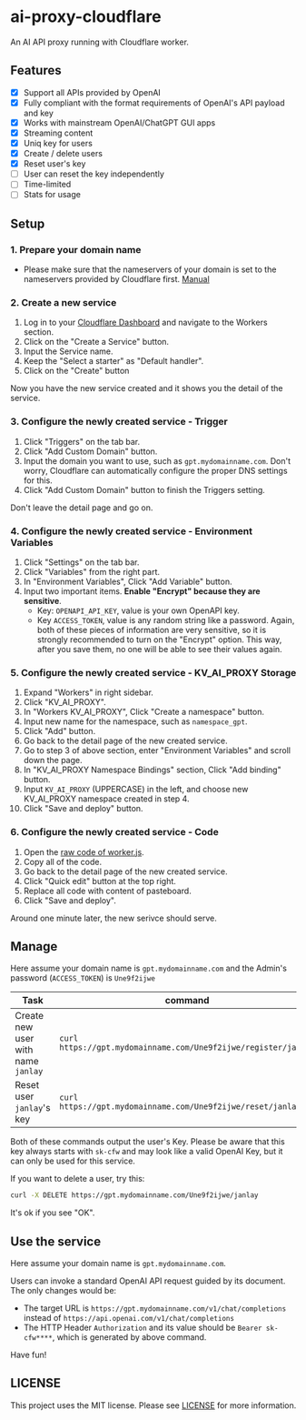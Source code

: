 # ai-proxy-cloudflare

An AI API proxy running with Cloudflare worker.

## Features

- [x] Support all APIs provided by OpenAI
- [x] Fully compliant with the format requirements of OpenAI's API payload and key
- [x] Works with mainstream OpenAI/ChatGPT GUI apps
- [x] Streaming content
- [x] Uniq key for users
- [x] Create / delete users
- [x] Reset user's key
- [ ] User can reset the key independently
- [ ] Time-limited
- [ ] Stats for usage

## Setup

### 1. Prepare your domain name

- Please make sure that the nameservers of your domain is set to the nameservers provided by Cloudflare first. [Manual](https://developers.cloudflare.com/dns/zone-setups/full-setup/setup/)

### 2. Create a new service

1. Log in to your [Cloudflare Dashboard](https://dash.cloudflare.com/) and navigate to the Workers section.
2. Click on the "Create a Service" button.
3. Input the Service name.
4. Keep the "Select a starter" as "Default handler".
5. Click on the "Create" button

Now you have the new service created and it shows you the detail of the service.

### 3. Configure the newly created service - Trigger

1. Click "Triggers" on the tab bar.
2. Click "Add Custom Domain" button.
3. Input the domain you want to use, such as `gpt.mydomainname.com`. Don't worry, Cloudflare can automatically configure the proper DNS settings for this.
4. Click "Add Custom Domain" button to finish the Triggers setting.

Don't leave the detail page and go on.

### 4. Configure the newly created service - Environment Variables

1. Click "Settings" on the tab bar.
2. Click "Variables" from the right part.
3. In "Environment Variables", Click "Add Variable" button.
4. Input two important items. **Enable "Encrypt" because they are sensitive**.
   - Key: `OPENAPI_API_KEY`, value is your own OpenAPI key.
   - Key `ACCESS_TOKEN`, value is any random string like a password.
   Again, both of these pieces of information are very sensitive, so it is strongly recommended to turn on the "Encrypt" option. This way, after you save them, no one will be able to see their values again.

### 5. Configure the newly created service - KV_AI_PROXY Storage

1. Expand "Workers" in right sidebar.
2. Click "KV_AI_PROXY".
3. In "Workers KV_AI_PROXY", Click "Create a namespace" button.
4. Input new name for the namespace, such as `namespace_gpt`.
5. Click "Add" button.
6. Go back to the detail page of the new created service.
7. Go to step 3 of above section, enter "Environment Variables" and scroll down the page.
8. In "KV_AI_PROXY Namespace Bindings" section, Click "Add binding" button.
9. Input `KV_AI_PROXY` (UPPERCASE) in the left, and choose new KV_AI_PROXY namespace created in step 4.
10. Click "Save and deploy" button.

### 6. Configure the newly created service - Code

1. Open the [raw code of worker.js](https://raw.githubusercontent.com/janlay/openai-cloudflare/master/worker.js).
2. Copy all of the code.
3. Go back to the detail page of the new created service.
4. Click "Quick edit" button at the top right.
5. Replace all code with content of pasteboard.
6. Click "Save and deploy".

Around one minute later, the new serivce should serve.

## Manage

Here assume your domain name is `gpt.mydomainname.com` and the Admin's password (`ACCESS_TOKEN`) is `Une9f2ijwe`

| Task  | command |
| ------------- | ------------- |
| Create new user with name `janlay`  | `curl https://gpt.mydomainname.com/Une9f2ijwe/register/janlay`  |
| Reset user `janlay`'s key  | `curl https://gpt.mydomainname.com/Une9f2ijwe/reset/janlay`  |

Both of these commands output the user's Key. Please be aware that this key always starts with `sk-cfw` and may look like a valid OpenAI Key, but it can only be used for this service.

If you want to delete a user, try this:

```bash
curl -X DELETE https://gpt.mydomainname.com/Une9f2ijwe/janlay
```

It's ok if you see "OK".

## Use the service

Here assume your domain name is `gpt.mydomainname.com`.

Users can invoke a standard OpenAI API request guided by its document. The only changes would be:

- The target URL is `https://gpt.mydomainname.com/v1/chat/completions` instead of `https://api.openai.com/v1/chat/completions`
- The HTTP Header `Authorization` and its value should be `Bearer sk-cfw****`, which is generated by above command.

Have fun!

## LICENSE

This project uses the MIT license. Please see [LICENSE](https://github.com/janlay/openai-cloudflare/blob/master/LICENSE) for more information.
